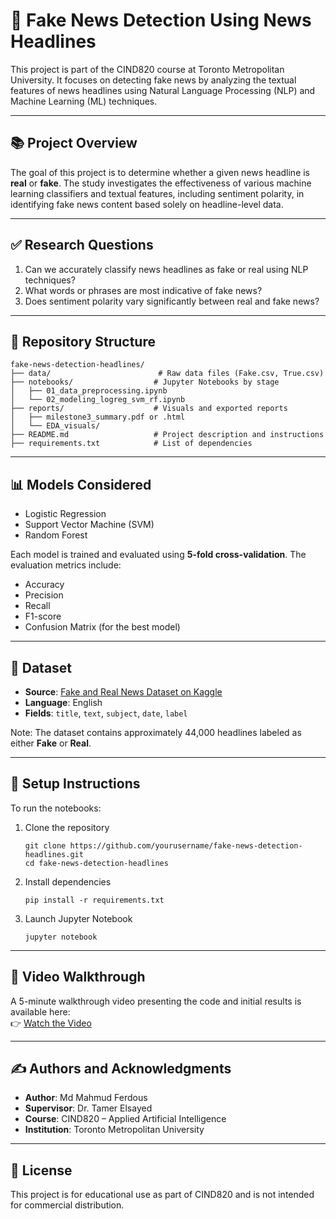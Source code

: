 # 📰 Fake News Detection Using News Headlines

This project is part of the CIND820 course at Toronto Metropolitan University. It focuses on detecting fake news by analyzing the textual features of news headlines using Natural Language Processing (NLP) and Machine Learning (ML) techniques.

---

## 📚 Project Overview

The goal of this project is to determine whether a given news headline is **real** or **fake**. The study investigates the effectiveness of various machine learning classifiers and textual features, including sentiment polarity, in identifying fake news content based solely on headline-level data.

---

## ✅ Research Questions

1. Can we accurately classify news headlines as fake or real using NLP techniques?
2. What words or phrases are most indicative of fake news?
3. Does sentiment polarity vary significantly between real and fake news?

---

## 📁 Repository Structure

```
fake-news-detection-headlines/
├── data/                        # Raw data files (Fake.csv, True.csv)
├── notebooks/                  # Jupyter Notebooks by stage
│   ├── 01_data_preprocessing.ipynb
│   └── 02_modeling_logreg_svm_rf.ipynb
├── reports/                    # Visuals and exported reports
│   ├── milestone3_summary.pdf or .html
│   └── EDA_visuals/
├── README.md                   # Project description and instructions
├── requirements.txt            # List of dependencies
```

---

## 📊 Models Considered

- Logistic Regression
- Support Vector Machine (SVM)
- Random Forest

Each model is trained and evaluated using **5-fold cross-validation**. The evaluation metrics include:
- Accuracy
- Precision
- Recall
- F1-score
- Confusion Matrix (for the best model)

---

## 🧪 Dataset

- **Source**: [Fake and Real News Dataset on Kaggle](https://www.kaggle.com/datasets/clmentbisaillon/fake-and-real-news-dataset)
- **Language**: English
- **Fields**: `title`, `text`, `subject`, `date`, `label`

Note: The dataset contains approximately 44,000 headlines labeled as either **Fake** or **Real**.

---

## 🔧 Setup Instructions

To run the notebooks:

1. Clone the repository  
   ```
   git clone https://github.com/yourusername/fake-news-detection-headlines.git
   cd fake-news-detection-headlines
   ```

2. Install dependencies  
   ```
   pip install -r requirements.txt
   ```

3. Launch Jupyter Notebook  
   ```
   jupyter notebook
   ```

---

## 🎥 Video Walkthrough

A 5-minute walkthrough video presenting the code and initial results is available here:  
👉 [Watch the Video](https://your-link-to-video.com)

---

## ✍️ Authors and Acknowledgments

- **Author**: Md Mahmud Ferdous  
- **Supervisor**: Dr. Tamer Elsayed  
- **Course**: CIND820 – Applied Artificial Intelligence  
- **Institution**: Toronto Metropolitan University

---

## 📌 License

This project is for educational use as part of CIND820 and is not intended for commercial distribution.
